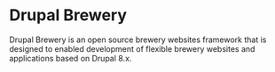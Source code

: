 # Drupal Brewery

Drupal Brewery is an open source brewery websites framework that is designed to enabled development of flexible brewery websites and applications based on Drupal 8.x.
